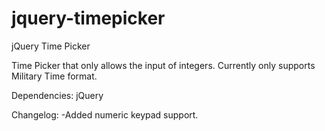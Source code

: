 # jquery-timepicker
jQuery Time Picker

Time Picker that only allows the input of integers.
Currently only supports Military Time format.

Dependencies: jQuery

Changelog:
  -Added numeric keypad support.
